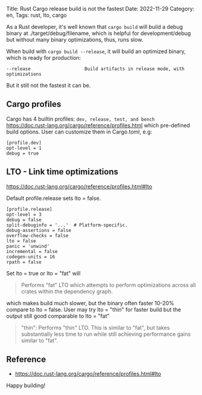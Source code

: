Title: Rust Cargo release build is not the fastest
Date: 2022-11-29
Category: en,
Tags: rust, lto, cargo

As a Rust developer, it's well known that `cargo build` will build a debug binary at ./target/debug/filename, which is helpful for development/debug but without many binary optimizations, thus, runs slow.

When build with `cargo build --release`, it will build an optimized binary, which is ready for production:

```
--release                    Build artifacts in release mode, with optimizations
```

But it still not the fastest it can be.

## Cargo profiles
Cargo has 4 builtin profiles: `dev, release, test, and bench` <https://doc.rust-lang.org/cargo/reference/profiles.html> which pre-defined build options.
User can customize them in Cargo.toml, e.g:

```
[profile.dev]
opt-level = 1
debug = true
```

## LTO - Link time optimizations

<https://doc.rust-lang.org/cargo/reference/profiles.html#lto>

Default profile.release sets lto = false.

```
[profile.release]
opt-level = 3
debug = false
split-debuginfo = '...'  # Platform-specific.
debug-assertions = false
overflow-checks = false
lto = false
panic = 'unwind'
incremental = false
codegen-units = 16
rpath = false
```

Set lto = true or lto = "fat" will

> Performs "fat" LTO which attempts to perform optimizations across all crates within the dependency graph.

which makes build much slower, but the binary often faster 10-20% compare to lto = false.
User may try lto = "thin" for faster build but the output still good comparable to lto = "fat"

> "thin": Performs "thin" LTO. This is similar to "fat", but takes substantially less time to run while still achieving performance gains similar to "fat".

## Reference
- <https://doc.rust-lang.org/cargo/reference/profiles.html#lto>

Happy building!
